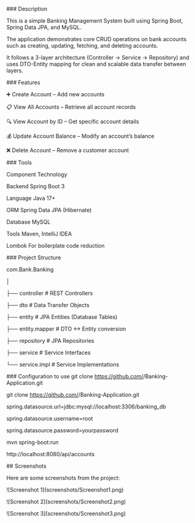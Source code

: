 \### Description



This is a simple Banking Management System built using Spring Boot, Spring Data JPA, and MySQL.

The application demonstrates core CRUD operations on bank accounts such as creating, updating, fetching, and deleting accounts.



It follows a 3-layer architecture (Controller → Service → Repository) and uses DTO-Entity mapping for clean and scalable data transfer between layers.





\### Features



➕ Create Account – Add new accounts



📋 View All Accounts – Retrieve all account records



🔍 View Account by ID – Get specific account details



💰 Update Account Balance – Modify an account’s balance



❌ Delete Account – Remove a customer account





\### Tools

Component	Technology

Backend	Spring Boot 3

Language	Java 17+

ORM	Spring Data JPA (Hibernate)

Database	MySQL

Tools	Maven, IntelliJ IDEA

Lombok	For boilerplate code reduction




\### Project Structure


com.Bank.Banking

│

├── controller        # REST Controllers

├── dto               # Data Transfer Objects

├── entity            # JPA Entities (Database Tables)

├── entity.mapper     # DTO <-> Entity conversion

├── repository        # JPA Repositories

├── service           # Service Interfaces

└── service.impl      # Service Implementations




\### Configuration to use 
git clone https://github.com/<your-username>/Banking-Application.git

git clone https://github.com/<your-username>/Banking-Application.git


spring.datasource.url=jdbc:mysql://localhost:3306/banking\_db

spring.datasource.username=root

spring.datasource.password=yourpassword

mvn spring-boot:run

http://localhost:8080/api/accounts







\## Screenshots



Here are some screenshots from the project:



!\[Screenshot 1](screenshots/Screenshot1.png)

!\[Screenshot 2](screenshots/Screenshot2.png)

!\[Screenshot 3](screenshots/Screenshot3.png)





